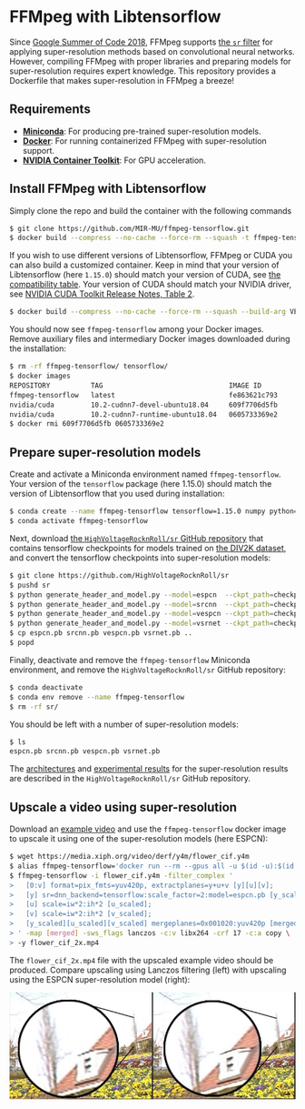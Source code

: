 # FFMpeg with Libtensorflow

Since [Google Summer of Code 2018][summer-of-code], FFMpeg supports [the `sr`
filter][sr] for applying super-resolution methods based on convolutional neural
networks. However, compiling FFMpeg with proper libraries and preparing models
for super-resolution requires expert knowledge. This repository provides a
Dockerfile that makes super-resolution in FFMpeg a breeze!

## Requirements

- **[Miniconda][]**: For producing pre-trained super-resolution models.
- **[Docker][]**: For running containerized FFMpeg with super-resolution support.
- **[NVIDIA Container Toolkit][nvidia-docker]**: For GPU acceleration.

## Install FFMpeg with Libtensorflow
Simply clone the repo and build the container with the following commands
``` sh
$ git clone https://github.com/MIR-MU/ffmpeg-tensorflow.git
$ docker build --compress --no-cache --force-rm --squash -t ffmpeg-tensorflow ffmpeg-tensorflow/
```

If you wish to use different versions of Libtensorflow, FFMpeg or CUDA you 
can also build a customized container. Keep in mind that your version of
Libtensorflow (here `1.15.0`) should match your version of CUDA, see [the
compatibility table][tensorflow-compatibility]. Your version of CUDA should
match your NVIDIA driver, see [NVIDIA CUDA Toolkit Release Notes, Table
2][nvidia-driver].
``` sh
$ docker build --compress --no-cache --force-rm --squash --build-arg VERSION_LIBTENSORFLOW=1.15.0 --build-arg VERSION_CUDA=10.2-cudnn7 --build-arg VERSION_UBUNTU=18.04 --build-arg VERSION_FFMPEG=4.3.1 -t ffmpeg-tensorflow ffmpeg-tensorflow/
```

You should now see `ffmpeg-tensorflow` among your Docker images.
Remove auxiliary files and intermediary Docker images downloaded during
the installation:

``` sh
$ rm -rf ffmpeg-tensorflow/ tensorflow/
$ docker images
REPOSITORY          TAG                               IMAGE ID            CREATED             SIZE
ffmpeg-tensorflow   latest                            fe863621c793        14 minutes ago      2.81GB
nvidia/cuda         10.2-cudnn7-devel-ubuntu18.04     609f7706d5fb        2 days ago          3.86GB
nvidia/cuda         10.2-cudnn7-runtime-ubuntu18.04   0605733369e2        2 days ago          1.76GB
$ docker rmi 609f7706d5fb 0605733369e2
```

## Prepare super-resolution models

Create and activate a Miniconda environment named `ffmpeg-tensorflow`.
Your version of the `tensorflow` package (here 1.15.0) should match the
version of Libtensorflow that you used during installation:

``` sh
$ conda create --name ffmpeg-tensorflow tensorflow=1.15.0 numpy python=3
$ conda activate ffmpeg-tensorflow
```

Next, download [the `HighVoltageRocknRoll/sr` GitHub
repository][HighVoltageRocknRoll/sr] that contains tensorflow checkpoints for
models trained on [the DIV2K dataset][div2k], and convert the tensorflow
checkpoints into super-resolution models:

``` sh
$ git clone https://github.com/HighVoltageRocknRoll/sr
$ pushd sr
$ python generate_header_and_model.py --model=espcn  --ckpt_path=checkpoints/espcn
$ python generate_header_and_model.py --model=srcnn  --ckpt_path=checkpoints/srcnn
$ python generate_header_and_model.py --model=vespcn --ckpt_path=checkpoints/vespcn
$ python generate_header_and_model.py --model=vsrnet --ckpt_path=checkpoints/vsrnet
$ cp espcn.pb srcnn.pb vespcn.pb vsrnet.pb ..
$ popd
```

Finally, deactivate and remove the `ffmpeg-tensorflow` Miniconda environment,
and remove the `HighVoltageRocknRoll/sr` GitHub repository:

``` sh
$ conda deactivate
$ conda env remove --name ffmpeg-tensorflow
$ rm -rf sr/
```

You should be left with a number of super-resolution models:

``` sh
$ ls
espcn.pb srcnn.pb vespcn.pb vsrnet.pb
```

The [architectures][model-architectures] and [experimental
results][model-results] for the super-resolution results are described in the
`HighVoltageRocknRoll/sr` GitHub repository.

## Upscale a video using super-resolution

Download an [example video][flower] and use the `ffmpeg-tensorflow` docker
image to upscale it using one of the super-resolution models (here ESPCN):

``` sh
$ wget https://media.xiph.org/video/derf/y4m/flower_cif.y4m
$ alias ffmpeg-tensorflow='docker run --rm --gpus all -u $(id -u):$(id -g) -v "$PWD":/data -w /data -it ffmpeg-tensorflow'
$ ffmpeg-tensorflow -i flower_cif.y4m -filter_complex '
>   [0:v] format=pix_fmts=yuv420p, extractplanes=y+u+v [y][u][v];
>   [y] sr=dnn_backend=tensorflow:scale_factor=2:model=espcn.pb [y_scaled];
>   [u] scale=iw*2:ih*2 [u_scaled];
>   [v] scale=iw*2:ih*2 [v_scaled];
>   [y_scaled][u_scaled][v_scaled] mergeplanes=0x001020:yuv420p [merged]
> ' -map [merged] -sws_flags lanczos -c:v libx264 -crf 17 -c:a copy \
> -y flower_cif_2x.mp4
```

The `flower_cif_2x.mp4` file with the upscaled example video should be produced.
Compare upscaling using Lanczos filtering (left) with upscaling using the ESPCN
super-resolution model (right):

 ![Comparison of Lanczos and ESPCN][comparison]

 [comparison]: comparison.jpg
 [div2k]: https://data.vision.ee.ethz.ch/cvl/DIV2K/
 [docker]: https://docs.docker.com/engine/install/
 [docker-build-arg]: https://docs.docker.com/engine/reference/builder/#arg
 [docker-experimental]: https://github.com/docker/cli/blob/master/experimental/README.md
 [docker-squash]: https://github.com/docker/cli/blob/master/docs/reference/commandline/build.md#squash-an-images-layers---squash-experimental
 [flower]: https://media.xiph.org/video/derf/y4m/flower_cif.y4m
 [ffmpeg-latest]: https://ffmpeg.org/releases/ffmpeg-snapshot.tar.bz2
 [HighVoltageRocknRoll/sr]: https://github.com/HighVoltageRocknRoll/sr
 [issues]: https://github.com/MIR-MU/ffmpeg-tensorflow/issues?q=is%3Aissue
 [libtensorflow-1.12.3]: https://github.com/MIR-MU/ffmpeg-tensorflow/issues/1
 [miniconda]: https://docs.conda.io/en/latest/miniconda.html
 [model-architectures]: https://github.com/HighVoltageRocknRoll/sr#image-and-video-super-resolution
 [model-results]: https://github.com/HighVoltageRocknRoll/sr#benchmark-results
 [nvidia-cuda]: https://hub.docker.com/r/nvidia/cuda/
 [nvidia-docker]: https://github.com/NVIDIA/nvidia-docker
 [nvidia-driver]: https://docs.nvidia.com/cuda/cuda-toolkit-release-notes/index.html#cuda-major-component-versions
 [summer-of-code]: https://summerofcode.withgoogle.com/archive/2018/projects/5661133578960896/
 [sr]: https://ffmpeg.org/ffmpeg-filters.html#sr-1
 [tensorflow-compatibility]: https://www.tensorflow.org/install/source#gpu
